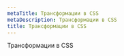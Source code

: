 ```yaml
---
metaTitle: Трансформации в CSS
metaDescription: Трансформации в CSS
title: Трансформации в CSS
---
```


Трансформации в CSS
